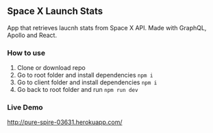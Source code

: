 ## Space X Launch Stats

App that retrieves laucnh stats from Space X API. Made with GraphQL, Apollo and React.

### How to use

1) Clone or download repo
2) Go to root folder and install dependencies `npm i`
3) Go to client folder and install dependencies `npm i`
4) Go back to root folder and run `npm run dev`

### Live Demo

http://pure-spire-03631.herokuapp.com/
